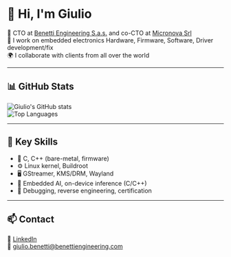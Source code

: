 # 👋 Hi, I'm Giulio

🎯 CTO at [Benetti Engineering S.a.s.](https://github.com/Benetti-Engineering-sas) and co-CTO at [Micronova Srl](https://www.micronovasrl.com)  
🧠 I work on embedded electronics Hardware, Firmware, Software, Driver development/fix  
🌍 I collaborate with clients from all over the world

---

## 📊 GitHub Stats

![Giulio's GitHub stats](https://github-readme-stats.vercel.app/api?username=giuliobenetti&show_icons=true&hide=contribs&count_private=true)  
![Top Languages](https://github-readme-stats.vercel.app/api/top-langs/?username=giuliobenetti&layout=compact)

---

## 🧰 Key Skills

- 🔌 C, C++ (bare-metal, firmware)
- ⚙️ Linux kernel, Buildroot
- 🖥️ GStreamer, KMS/DRM, Wayland
- 🤖 Embedded AI, on-device inference (C/C++)
- 🧪 Debugging, reverse engineering, certification

---

## 📫 Contact

🔗 [LinkedIn](https://www.linkedin.com/in/giuliobenetti)  
📧 giulio.benetti@benettiengineering.com
